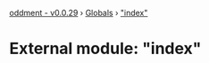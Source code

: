 [oddment - v0.0.29](../README.md) › [Globals](../globals.md) › ["index"](_index_.md)

# External module: "index"


